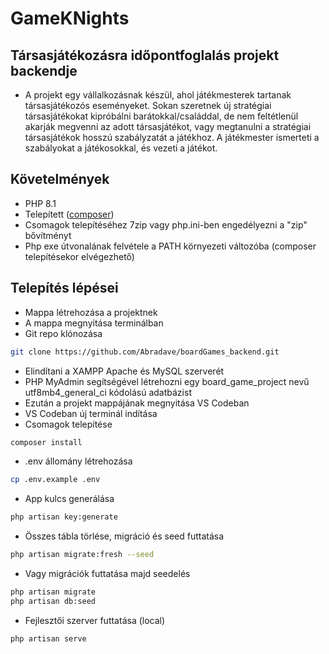 # GameKNights 

## Társasjátékozásra időpontfoglalás projekt backendje

- A projekt egy vállalkozásnak készül, ahol játékmesterek tartanak társasjátékozós eseményeket. Sokan szeretnek új stratégiai társasjátékokat kipróbálni barátokkal/családdal, de nem feltétlenül akarják megvenni az adott társasjátékot, vagy megtanulni a stratégiai társasjátékok hosszú szabályzatát a játékhoz. A játékmester ismerteti a szabályokat a játékosokkal, és vezeti a játékot.

## Követelmények

- PHP 8.1
- Telepített ([composer](https://getcomposer.org/))
- Csomagok telepítéséhez 7zip vagy php.ini-ben engedélyezni a "zip" bővítményt
- Php exe útvonalának felvétele a PATH környezeti változóba (composer telepítésekor elvégezhető)

## Telepítés lépései

- Mappa létrehozása a projektnek
- A mappa megnyitása terminálban
- Git repo klónozása

```sh
git clone https://github.com/Abradave/boardGames_backend.git
```

- Elindítani a XAMPP Apache és MySQL szerverét
- PHP MyAdmin segítségével létrehozni egy board_game_project nevű utf8mb4_general_ci kódolású adatbázist
- Ezután a projekt mappájának megnyitása VS Codeban
- VS Codeban új terminál indítása
- Csomagok telepítése

```sh
composer install
```

- .env állomány létrehozása
  
```sh
cp .env.example .env
```

- App kulcs generálása
  
```sh
php artisan key:generate 
```

- Összes tábla törlése, migráció és seed futtatása

```sh
php artisan migrate:fresh --seed
```

- Vagy migrációk futtatása majd seedelés

```sh
php artisan migrate
php artisan db:seed
```

- Fejlesztői szerver futtatása (local)

```sh
php artisan serve
```

